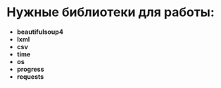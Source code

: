 # Нужные библиотеки для работы:

* **beautifulsoup4** 
* **lxml**
*  **csv**
* **time**
* **os**
* **progress**
* **requests**
 
